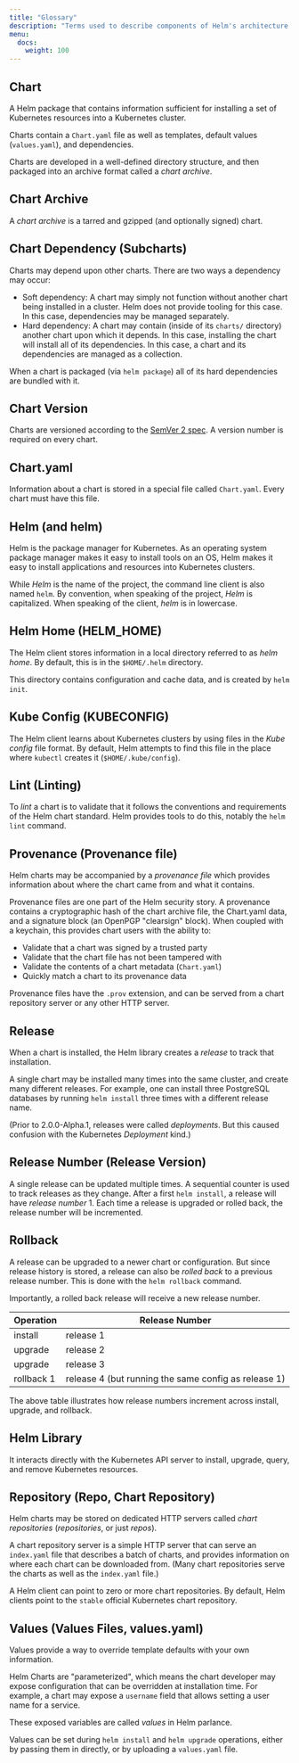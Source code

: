 ```yaml
---
title: "Glossary"
description: "Terms used to describe components of Helm's architecture."
menu:
  docs:
    weight: 100
---
```


## Chart

A Helm package that contains information sufficient for installing a set
of Kubernetes resources into a Kubernetes cluster.

Charts contain a `Chart.yaml` file as well as templates, default values
(`values.yaml`), and dependencies.

Charts are developed in a well-defined directory structure, and then
packaged into an archive format called a _chart archive_.

## Chart Archive

A _chart archive_ is a tarred and gzipped (and optionally signed) chart.

## Chart Dependency (Subcharts)

Charts may depend upon other charts. There are two ways a dependency may
occur:

- Soft dependency: A chart may simply not function without another chart
  being installed in a cluster. Helm does not provide tooling for this
  case. In this case, dependencies may be managed separately.
- Hard dependency: A chart may contain (inside of its `charts/`
  directory) another chart upon which it depends. In this case,
  installing the chart will install all of its dependencies. In this
  case, a chart and its dependencies are managed as a collection.

When a chart is packaged (via `helm package`) all of its hard dependencies
are bundled with it.

## Chart Version

Charts are versioned according to the [SemVer 2
spec](http://semver.org). A version number is required on every chart.

## Chart.yaml

Information about a chart is stored in a special file called
`Chart.yaml`. Every chart must have this file.

## Helm (and helm)

Helm is the package manager for Kubernetes. As an operating system
package manager makes it easy to install tools on an OS, Helm makes it
easy to install applications and resources into Kubernetes clusters.

While _Helm_ is the name of the project, the command line client is also
named `helm`. By convention, when speaking of the project, _Helm_ is
capitalized. When speaking of the client, _helm_ is in lowercase.

## Helm Home (HELM_HOME)

The Helm client stores information in a local directory referred to as
_helm home_. By default, this is in the `$HOME/.helm` directory.

This directory contains configuration and cache data, and is created by
`helm init`.

## Kube Config (KUBECONFIG)

The Helm client learns about Kubernetes clusters by using files in the _Kube
config_ file format. By default, Helm attempts to find this file in the
place where `kubectl` creates it (`$HOME/.kube/config`).

## Lint (Linting)

To _lint_ a chart is to validate that it follows the conventions and
requirements of the Helm chart standard. Helm provides tools to do this,
notably the `helm lint` command.

## Provenance (Provenance file)

Helm charts may be accompanied by a _provenance file_ which provides
information about where the chart came from and what it contains.

Provenance files are one part of the Helm security story. A provenance contains
a cryptographic hash of the chart archive file, the Chart.yaml data, and
a signature block (an OpenPGP "clearsign" block). When coupled with a
keychain, this provides chart users with the ability to:

- Validate that a chart was signed by a trusted party
- Validate that the chart file has not been tampered with
- Validate the contents of a chart metadata (`Chart.yaml`)
- Quickly match a chart to its provenance data

Provenance files have the `.prov` extension, and can be served from a
chart repository server or any other HTTP server.

## Release

When a chart is installed, the Helm library creates a _release_
to track that installation.

A single chart may be installed many times into the same cluster, and
create many different releases. For example, one can install three
PostgreSQL databases by running `helm install` three times with a
different release name.

(Prior to 2.0.0-Alpha.1, releases were called _deployments_. But this
caused confusion with the Kubernetes _Deployment_ kind.)

## Release Number (Release Version)

A single release can be updated multiple times. A sequential counter is
used to track releases as they change. After a first `helm install`, a
release will have _release number_ 1. Each time a release is upgraded or
rolled back, the release number will be incremented.

## Rollback

A release can be upgraded to a newer chart or configuration. But since
release history is stored, a release can also be _rolled back_ to a
previous release number. This is done with the `helm rollback` command.

Importantly, a rolled back release will receive a new release number.

Operation | Release Number
----------|---------------
install   | release 1
upgrade   | release 2
upgrade   | release 3
rollback 1| release 4 (but running the same config as release 1)

The above table illustrates how release numbers increment across
install, upgrade, and rollback.

## Helm Library

It interacts directly with the Kubernetes API server to install,
upgrade, query, and remove Kubernetes resources.

## Repository (Repo, Chart Repository)

Helm charts may be stored on dedicated HTTP servers called _chart
repositories_ (_repositories_, or just _repos_).

A chart repository server is a simple HTTP server that can serve an
`index.yaml` file that describes a batch of charts, and provides
information on where each chart can be downloaded from. (Many chart
repositories serve the charts as well as the `index.yaml` file.)

A Helm client can point to zero or more chart repositories. By default,
Helm clients point to the `stable` official Kubernetes chart
repository.

## Values (Values Files, values.yaml)

Values provide a way to override template defaults with your own
information.

Helm Charts are "parameterized", which means the chart developer may
expose configuration that can be overridden at installation time. For
example, a chart may expose a `username` field that allows setting a
user name for a service.

These exposed variables are called _values_ in Helm parlance.

Values can be set during `helm install` and `helm upgrade` operations,
either by passing them in directly, or by uploading a `values.yaml`
file.


